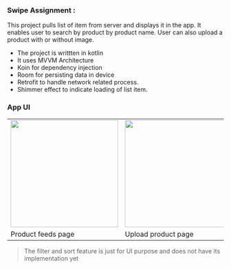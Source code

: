### Swipe Assignment : 

This project pulls list of item from server and displays it in the app. It enables user to search by product by product name. User can also upload a product with or without image.

-  The project is writtten in kotlin
-  It uses MVVM Architecture
-  Koin for dependency injection
-  Room for persisting data in device
-  Retrofit to handle network related process.
-  Shimmer effect to indicate loading of list item.

### **App UI**
||||
|-|-|-|
|<img src = "https://github.com/Anubhav-PS/Swipe-Assignment/assets/74093939/e7024cd3-4fc9-4540-93c2-ca6b0ba640c4" width = "250">|<img src = "https://github.com/Anubhav-PS/Swipe-Assignment/assets/74093939/8af8c4e6-1c65-48e2-8408-e8c47881a52c" width = "250">|<img src = "https://github.com/Anubhav-PS/Swipe-Assignment/assets/74093939/0c20dec2-c697-4e53-858a-a881d6146bb2" width = "250">|
| Product feeds page | Upload product page | Search feature |


>The filter and sort feature is just for UI purpose and does not have its implementation yet
